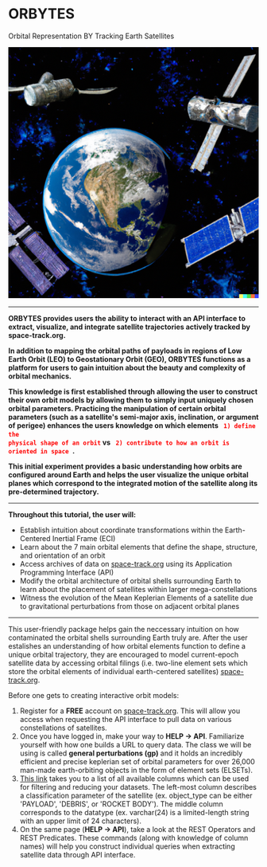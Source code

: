 # ORBYTES

Orbital Representation BY Tracking Earth Satellites

<img 
 src ='Images/orbytes.jpeg'
 title = "DALL-E 2 generated image of ORBYTES"
 width = 700>
___
**ORBYTES provides users the ability to interact with an API interface to extract, visualize, and integrate satellite trajectories actively tracked by space-track.org.**

**In addition to mapping the orbital paths of payloads in regions of Low Earth Orbit (LEO) to Geostationary Orbit (GEO), ORBYTES functions as a platform for users to gain intuition about the beauty and complexity of orbital mechanics.**

**This knowledge is first established through allowing the user to construct their own orbit models by allowing them to simply input uniquely chosen orbital parameters. Practicing the manipulation of certain orbital parameters (such as a satellite's semi-major axis, inclination, or argument of perigee) enhances the users knowledge on which elements <code style = "color : red"> **1) define the physical shape of an orbit**</code> vs <code style = "color : red"> **2) contribute to how an orbit is oriented in space** </code>.**

**This initial experiment provides a basic understanding how orbits are configured around Earth and helps the user visualize the unique orbital planes which correspond to the integrated motion of the satellite along its pre-determined trajectory.**
___
**Throughout this tutorial, the user will:**
* Establish intuition about coordinate transformations within the Earth-Centered Inertial Frame (ECI)
* Learn about the 7 main orbital elements that define the shape, structure, and orientation of an orbit
* Access archives of data on [space-track.org](https://www.space-track.org/) using its Application Programming Interface (API)
* Modify the orbital architecture of orbital shells surrounding Earth to learn about the placement of satellites within larger mega-constellations
* Witness the evolution of the Mean Keplerian Elements of a satellite due to gravitational perturbations from those on adjacent orbital planes
___

This user-friendly package helps gain the neccessary intuition on how contaminated the orbital shells surrounding Earth truly are. After the user estalishes an understanding of how orbital elements function to define a unique orbital trajectory, they are encouraged to model current-epoch satellite data by accessing orbital filings (i.e. two-line element sets which store the orbital elements of individual earth-centered satellites) [space-track.org](https://www.space-track.org/). 

Before one gets to creating interactive orbit models:
1) Register for a **FREE** account on [space-track.org](https://www.space-track.org/). This will allow you access when requesting the API interface to pull data on various constellations of satellites.
2) Once you have logged in, make your way to **HELP $\rightarrow$ API**. Familiarize yourself with how one builds a URL to query data. The class we will be using is called **general perturbations (gp)** and it holds an incredibly efficient and precise keplerian set of orbital parameters for over 26,000 man-made earth-orbiting objects in the form of element sets (ELSETs).
3) [This link](https://www.space-track.org/basicspacedata/modeldef/class/gp/format/html) takes you to a list of all available columns which can be used for filtering and reducing your datasets. The left-most column describes a classification parameter of the satellite (ex. object_type can be either 'PAYLOAD', 'DEBRIS', or 'ROCKET BODY'). The middle column corresponds to the datatype (ex. varchar(24) is a limited-length string with an upper limit of 24 characters).
4) On the same page (**HELP $\rightarrow$ API**), take a look at the REST Operators and REST Predicates. These commands (along with knowledge of column names) will help you construct individual queries when extracting satellite data through API interface. 
